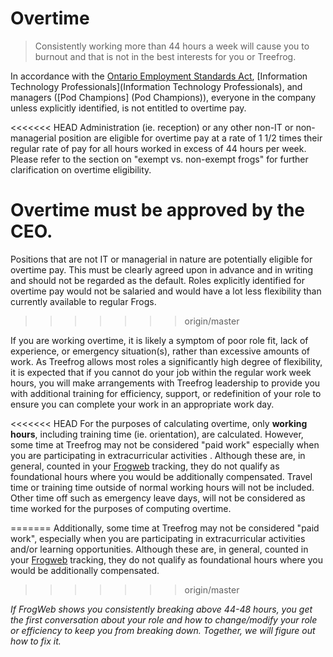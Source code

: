 # Overtime

> Consistently working more than 44 hours a week will cause you to burnout and that is not in the best interests for you or Treefrog.

In accordance with the [Ontario Employment Standards Act](http://www.ontario.ca/laws/regulation/010285), [Information Technology Professionals](Information Technology Professionals), and managers ([Pod Champions] (Pod Champions)), everyone in the company unless explicitly identified, is not entitled to overtime pay.

<<<<<<< HEAD
Administration (ie. reception) or any other non-IT or non-managerial position are eligible for overtime pay at a rate of 1 1/2 times their regular rate of pay for all hours worked in excess of 44 hours per week.  Please refer to the section on "exempt vs. non-exempt frogs" for further clarification on overtime eligibility. 

Overtime must be approved by the CEO. 
=======
Positions that are not IT or managerial in nature are potentially eligible for overtime pay. This must be clearly agreed upon in advance and in writing and should not be regarded as the default. Roles explicitly identified for overtime pay would not be salaried and would have a lot less flexibility than currently available to regular Frogs.
>>>>>>> origin/master

If you are working overtime, it is likely a symptom of poor role fit, lack of experience, or emergency situation(s), rather than excessive amounts of work. As Treefrog allows most roles a significantly high degree of flexibility, it is expected that if you cannot do your job within the regular work week hours, you will make arrangements with Treefrog leadership to provide you with additional training for efficiency, support, or redefinition of your role to ensure you can complete your work in an appropriate work day.

<<<<<<< HEAD
For the purposes of calculating overtime, only **working hours**, including training time (ie. orientation), are calculated.  However, some time at Treefrog may not be considered "paid work"  especially when you are participating in extracurricular activities . Although these are, in general, counted in your [Frogweb](manual/Frogweb) tracking, they do not qualify as foundational hours where you would be additionally compensated.  Travel time or training time outside of normal working hours will not be included.  Other time off such as emergency leave days, will not be considered as time worked for the purposes of computing overtime. 
 

=======
Additionally, some time at Treefrog may not be considered "paid work",  especially when you are participating in extracurricular activities and/or learning opportunities. Although these are, in general, counted in your [Frogweb](timekeeping.md) tracking, they do not qualify as foundational hours where you would be additionally compensated.
>>>>>>> origin/master

*If FrogWeb shows you consistently breaking above 44-48 hours, you get the first conversation about your role and how to change/modify your role or efficiency to keep you from breaking down. Together, we will figure out how to fix it.*

